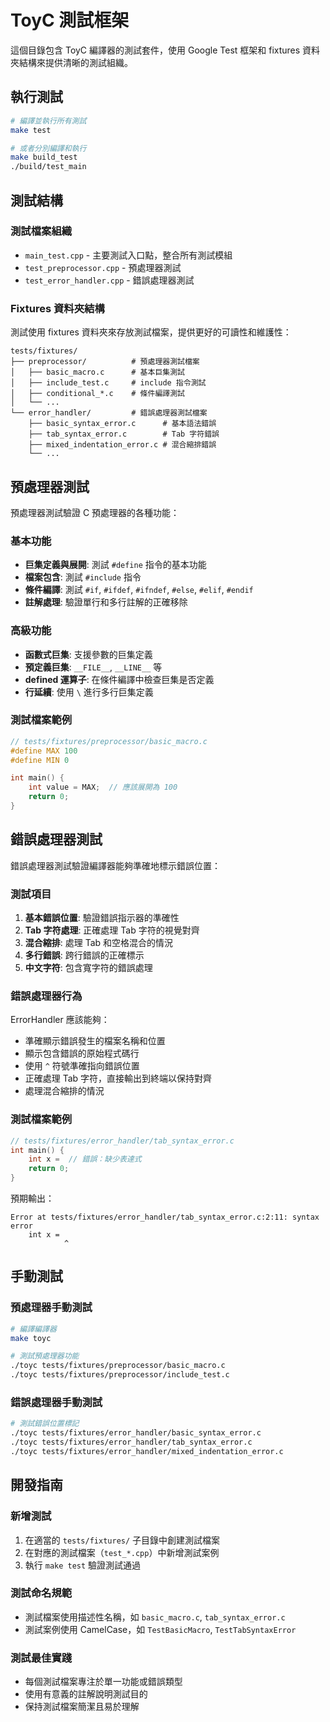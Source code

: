 # ToyC 測試框架

這個目錄包含 ToyC 編譯器的測試套件，使用 Google Test 框架和 fixtures 資料夾結構來提供清晰的測試組織。

## 執行測試

```bash
# 編譯並執行所有測試
make test

# 或者分別編譯和執行
make build_test
./build/test_main
```

## 測試結構

### 測試檔案組織
- `main_test.cpp` - 主要測試入口點，整合所有測試模組
- `test_preprocessor.cpp` - 預處理器測試
- `test_error_handler.cpp` - 錯誤處理器測試

### Fixtures 資料夾結構
測試使用 fixtures 資料夾來存放測試檔案，提供更好的可讀性和維護性：

```
tests/fixtures/
├── preprocessor/          # 預處理器測試檔案
│   ├── basic_macro.c      # 基本巨集測試
│   ├── include_test.c     # include 指令測試
│   ├── conditional_*.c    # 條件編譯測試
│   └── ...
└── error_handler/         # 錯誤處理器測試檔案
    ├── basic_syntax_error.c      # 基本語法錯誤
    ├── tab_syntax_error.c        # Tab 字符錯誤
    ├── mixed_indentation_error.c # 混合縮排錯誤
    └── ...
```

## 預處理器測試

預處理器測試驗證 C 預處理器的各種功能：

### 基本功能
- **巨集定義與展開**: 測試 `#define` 指令的基本功能
- **檔案包含**: 測試 `#include` 指令
- **條件編譯**: 測試 `#if`, `#ifdef`, `#ifndef`, `#else`, `#elif`, `#endif`
- **註解處理**: 驗證單行和多行註解的正確移除

### 高級功能
- **函數式巨集**: 支援參數的巨集定義
- **預定義巨集**: `__FILE__`, `__LINE__` 等
- **defined 運算子**: 在條件編譯中檢查巨集是否定義
- **行延續**: 使用 `\` 進行多行巨集定義

### 測試檔案範例

```c
// tests/fixtures/preprocessor/basic_macro.c
#define MAX 100
#define MIN 0

int main() {
    int value = MAX;  // 應該展開為 100
    return 0;
}
```

## 錯誤處理器測試

錯誤處理器測試驗證編譯器能夠準確地標示錯誤位置：

### 測試項目
1. **基本錯誤位置**: 驗證錯誤指示器的準確性
2. **Tab 字符處理**: 正確處理 Tab 字符的視覺對齊
3. **混合縮排**: 處理 Tab 和空格混合的情況
4. **多行錯誤**: 跨行錯誤的正確標示
5. **中文字符**: 包含寬字符的錯誤處理

### 錯誤處理器行為
ErrorHandler 應該能夠：
- 準確顯示錯誤發生的檔案名稱和位置
- 顯示包含錯誤的原始程式碼行
- 使用 `^` 符號準確指向錯誤位置
- 正確處理 Tab 字符，直接輸出到終端以保持對齊
- 處理混合縮排的情況

### 測試檔案範例

```c
// tests/fixtures/error_handler/tab_syntax_error.c
int main() {
	int x =  // 錯誤：缺少表達式
	return 0;
}
```

預期輸出：
```
Error at tests/fixtures/error_handler/tab_syntax_error.c:2:11: syntax error
	int x =
	        ^
```

## 手動測試

### 預處理器手動測試
```bash
# 編譯編譯器
make toyc

# 測試預處理器功能
./toyc tests/fixtures/preprocessor/basic_macro.c
./toyc tests/fixtures/preprocessor/include_test.c
```

### 錯誤處理器手動測試
```bash
# 測試錯誤位置標記
./toyc tests/fixtures/error_handler/basic_syntax_error.c
./toyc tests/fixtures/error_handler/tab_syntax_error.c
./toyc tests/fixtures/error_handler/mixed_indentation_error.c
```

## 開發指南

### 新增測試
1. 在適當的 `tests/fixtures/` 子目錄中創建測試檔案
2. 在對應的測試檔案（`test_*.cpp`）中新增測試案例
3. 執行 `make test` 驗證測試通過

### 測試命名規範
- 測試檔案使用描述性名稱，如 `basic_macro.c`, `tab_syntax_error.c`
- 測試案例使用 CamelCase，如 `TestBasicMacro`, `TestTabSyntaxError`

### 測試最佳實踐
- 每個測試檔案專注於單一功能或錯誤類型
- 使用有意義的註解說明測試目的
- 保持測試檔案簡潔且易於理解
